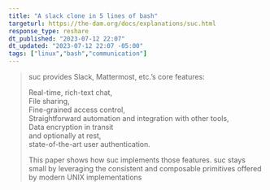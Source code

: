 ```yaml
---
title: "A slack clone in 5 lines of bash"
targeturl: https://the-dam.org/docs/explanations/suc.html
response_type: reshare
dt_published: "2023-07-12 22:07"
dt_updated: "2023-07-12 22:07 -05:00"
tags: ["linux","bash","communication"]
---
```


> suc provides Slack, Mattermost, etc.’s core features:
>  
>  Real-time, rich-text chat,  
>  File sharing,  
>  Fine-grained access control,  
>  Straightforward automation and integration with other tools,  
>  Data encryption in transit  
>  and optionally at rest,  
>  state-of-the-art user authentication.  
>  
> This paper shows how suc implements those features. suc stays small by leveraging the consistent and composable primitives offered by modern UNIX implementations 